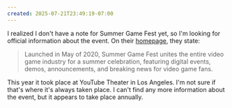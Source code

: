 ```yaml
---
created: 2025-07-21T23:49:19-07:00
---
```


I realized I don't have a note for Summer Game Fest yet, so I'm looking for official information about the event. On their [homepage](https://www.summergamefest.com/), they state:

> Launched in May of 2020, Summer Game Fest unites the entire video game industry for a summer celebration, featuring digital events, demos, announcements, and breaking news for video game fans.

This year it took place at YouTube Theater in Los Angeles. I'm not sure if that's where it's always taken place. I can't find any more information about the event, but it appears to take place annually.
